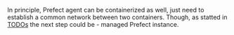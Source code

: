 In principle, Prefect agent can be containerized as well, just need to establish a common network between two containers.
Though, as statted in [TODOs](../../PROJECT_PROGRESS.md#project-progress) the next step could be - managed Prefect instance.
